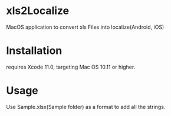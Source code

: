 # xls2Localize
MacOS application to convert xls Files into localize(Android, iOS)

# Installation
 requires Xcode 11.0, targeting Mac OS 10.11 or higher.

# Usage
 Use Sample.xlsx(Sample folder) as a format to add all the strings.
